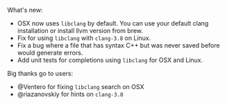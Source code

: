 What's new:
- OSX now uses `libclang` by default. You can use your default clang
  installation or install llvm version from brew.
- Fix for using `libclang` with `clang-3.8` on Linux.
- Fix a bug where a file that has syntax C++ but was never saved before would
  generate errors.
- Add unit tests for completions using `libclang` for OSX and Linux.

Big thanks go to users:
- @Ventero for fixing `libclang` search on OSX
- @riazanovskiy for hints on `clang-3.8`

